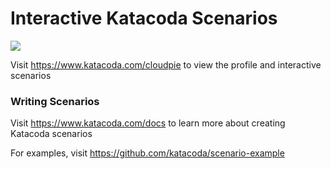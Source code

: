 # Interactive Katacoda Scenarios

[![](http://shields.katacoda.com/katacoda/cloudpie/count.svg)](https://www.katacoda.com/cloudpie "Get your profile on Katacoda.com")

Visit https://www.katacoda.com/cloudpie to view the profile and interactive scenarios

### Writing Scenarios
Visit https://www.katacoda.com/docs to learn more about creating Katacoda scenarios

For examples, visit https://github.com/katacoda/scenario-example
